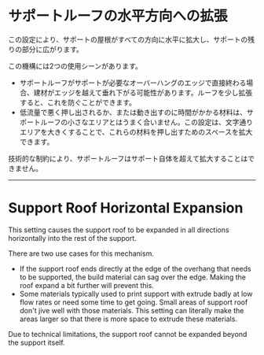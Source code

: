 サポートルーフの水平方向への拡張
====
この設定により、サポートの屋根がすべての方向に水平に拡大し、サポートの残りの部分に広がります。

この機構には2つの使用シーンがあります。
* サポートルーフがサポートが必要なオーバーハングのエッジで直接終わる場合、建材がエッジを越えて垂れ下がる可能性があります。ルーフを少し拡張すると、これを防ぐことができます。
* 低流量で悪く押し出されるか、または動き出すのに時間がかかる材料は、サポートルーフの小さなエリアとはうまく合いません。この設定は、文字通りエリアを大きくすることで、これらの材料を押し出すためのスペースを拡大できます。

技術的な制約により、サポートルーフはサポート自体を超えて拡大することはできません。

---

Support Roof Horizontal Expansion
====
This setting causes the support roof to be expanded in all directions horizontally into the rest of the support.

There are two use cases for this mechanism.
* If the support roof ends directly at the edge of the overhang that needs to be supported, the build material can sag over the edge. Making the roof expand a bit further will prevent this.
* Some materials typically used to print support with extrude badly at low flow rates or need some time to get going. Small areas of support roof don't jive well with those materials. This setting can literally make the areas larger so that there is more space to extrude these materials.

Due to technical limitations, the support roof cannot be expanded beyond the support itself.